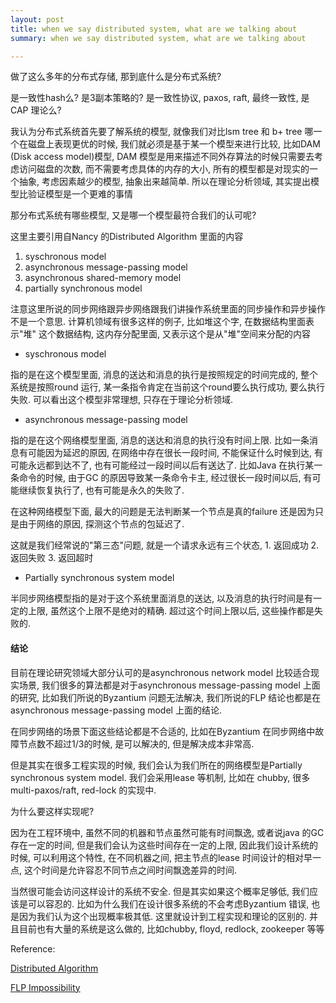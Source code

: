 ```yaml
---
layout: post
title: when we say distributed system, what are we talking about
summary: when we say distributed system, what are we talking about

---
```


做了这么多年的分布式存储, 那到底什么是分布式系统?

是一致性hash么? 是3副本策略的? 是一致性协议, paxos, raft, 最终一致性,  是CAP 理论么?  

我认为分布式系统首先要了解系统的模型, 就像我们对比lsm tree 和 b+ tree 哪一个在磁盘上表现更优的时候, 我们就必须是基于某一个模型来进行比较, 比如DAM (Disk access model)模型,  DAM 模型是用来描述不同外存算法的时候只需要去考虑访问磁盘的次数, 而不需要考虑具体的内存的大小, 所有的模型都是对现实的一个抽象, 考虑因素越少的模型, 抽象出来越简单. 所以在理论分析领域, 其实提出模型比验证模型是一个更难的事情

那分布式系统有哪些模型, 又是哪一个模型最符合我们的认可呢?

这里主要引用自Nancy 的Distributed Algorithm 里面的内容

1. syschronous model
2. asynchronous message-passing model
3. asynchronous shared-memory model
4. partially synchronous model


注意这里所说的同步网络跟异步网络跟我们讲操作系统里面的同步操作和异步操作不是一个意思. 计算机领域有很多这样的例子, 比如堆这个字, 在数据结构里面表示"堆" 这个数据结构, 这内存分配里面, 又表示这个是从"堆"空间来分配的内容

* syschronous model

指的是在这个模型里面, 消息的送达和消息的执行是按照规定的时间完成的, 整个系统是按照round 运行, 某一条指令肯定在当前这个round要么执行成功, 要么执行失败.  可以看出这个模型非常理想, 只存在于理论分析领域.

* asynchronous message-passing model

指的是在这个网络模型里面, 消息的送达和消息的执行没有时间上限. 比如一条消息有可能因为延迟的原因, 在网络中存在很长一段时间, 不能保证什么时候到达, 有可能永远都到达不了, 也有可能经过一段时间以后有送达了. 比如Java 在执行某一条命令的时候, 由于GC 的原因导致某一条命令卡主, 经过很长一段时间以后, 有可能继续恢复执行了, 也有可能是永久的失败了.

在这种网络模型下面, 最大的问题是无法判断某一个节点是真的failure 还是因为只是由于网络的原因, 探测这个节点的包延迟了.

这就是我们经常说的"第三态"问题, 就是一个请求永远有三个状态, 1. 返回成功 2. 返回失败 3. 返回超时

* Partially synchronous system model

半同步网络模型指的是对于这个系统里面消息的送达, 以及消息的执行时间是有一定的上限, 虽然这个上限不是绝对的精确. 超过这个时间上限以后, 这些操作都是失败的.



#### 结论



目前在理论研究领域大部分认可的是asynchronous network model 比较适合现实场景, 我们很多的算法都是对于asynchronous message-passing model 上面的研究, 比如我们所说的Byzantium 问题无法解决, 我们所说的FLP 结论也都是在asynchronous message-passing model 上面的结论.

在同步网络的场景下面这些结论都是不合适的, 比如在Byzantium 在同步网络中故障节点数不超过1/3的时候, 是可以解决的, 但是解决成本非常高.

但是其实在很多工程实现的时候, 我们会认为我们所在的网络模型是Partially synchronous system model. 我们会采用lease 等机制, 比如在 chubby, 很多multi-paxos/raft, red-lock 的实现中. 

为什么要这样实现呢?

因为在工程环境中, 虽然不同的机器和节点虽然可能有时间飘逸, 或者说java 的GC 存在一定的时间, 但是我们会认为这些时间存在一定的上限, 因此我们设计系统的时候, 可以利用这个特性, 在不同机器之间, 把主节点的lease 时间设计的相对早一点, 这个时间是允许容忍不同节点之间时间飘逸差异的时间.

当然很可能会访问这样设计的系统不安全. 但是其实如果这个概率足够低, 我们应该是可以容忍的.  比如为什么我们在设计很多系统的不会考虑Byzantium 错误, 也是因为我们认为这个出现概率极其低. 这里就设计到工程实现和理论的区别的. 并且目前也有大量的系统是这么做的, 比如chubby, floyd, redlock, zookeeper 等等



Reference:

[Distributed Algorithm](http://groups.csail.mit.edu/tds/distalgs.html)

[FLP Impossibility](https://groups.csail.mit.edu/tds/papers/Lynch/jacm85.pdf)

